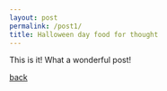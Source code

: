 ```yaml
---
layout: post
permalink: /post1/
title: Halloween day food for thought
---
```


This is it!
What a wonderful post!

[back](./)